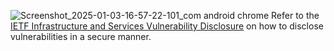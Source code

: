 ![Screenshot_2025-01-03-16-57-22-101_com android chrome](https://github.com/user-attachments/assets/08731de3-58f6-425f-a964-a7e2dcfd50fb)
Refer to the [IETF Infrastructure and Services Vulnerability Disclosure](https://www.ietf.org/about/administration/policies-procedures/vulnerability-disclosure/) on how to disclose vulnerabilities in a secure manner.
